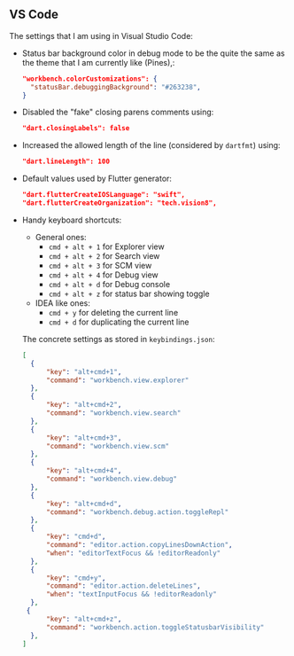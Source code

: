 ## VS Code

The settings that I am using in Visual Studio Code:

- Status bar background color in debug mode to be the quite the same as the theme that I am currently like (Pines),:
  ```json
  "workbench.colorCustomizations": {
    "statusBar.debuggingBackground": "#263238",
  }
  ```
- Disabled the "fake" closing parens comments using:
  ```json
  "dart.closingLabels": false
  ```
- Increased the allowed length of the line (considered by `dartfmt`) using:
  ```json
  "dart.lineLength": 100
  ```
- Default values used by Flutter generator:
  ```json
  "dart.flutterCreateIOSLanguage": "swift",
  "dart.flutterCreateOrganization": "tech.vision8",
  ```
- Handy keyboard shortcuts:
  - General ones:
    - `cmd + alt + 1` for Explorer view
    - `cmd + alt + 2` for Search view
    - `cmd + alt + 3` for SCM view
    - `cmd + alt + 4` for Debug view
    - `cmd + alt + d` for Debug console
    - `cmd + alt + z` for status bar showing toggle
  - IDEA like ones:
    - `cmd + y` for deleting the current line
    - `cmd + d` for duplicating the current line
  
  The concrete settings as stored in `keybindings.json`:
  ```json
  [
    {
        "key": "alt+cmd+1",
        "command": "workbench.view.explorer"
    },
    {
        "key": "alt+cmd+2",
        "command": "workbench.view.search"
    },
    {
        "key": "alt+cmd+3",
        "command": "workbench.view.scm"
    },
    {
        "key": "alt+cmd+4",
        "command": "workbench.view.debug"
    },
    {
        "key": "alt+cmd+d",
        "command": "workbench.debug.action.toggleRepl"
    },
    {
        "key": "cmd+d",
        "command": "editor.action.copyLinesDownAction",
        "when": "editorTextFocus && !editorReadonly"
    },
    {
        "key": "cmd+y",
        "command": "editor.action.deleteLines",
        "when": "textInputFocus && !editorReadonly"
    },
   {
        "key": "alt+cmd+z",
        "command": "workbench.action.toggleStatusbarVisibility"
    },
  ]
  ```

